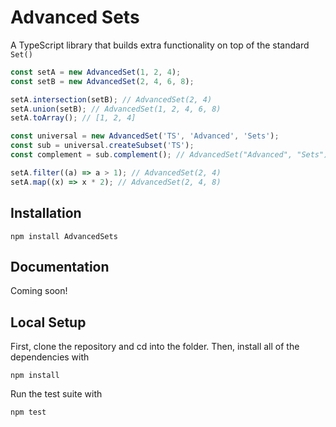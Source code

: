 # Advanced Sets

A TypeScript library that builds extra functionality on top of the standard `Set()`

```ts
const setA = new AdvancedSet(1, 2, 4);
const setB = new AdvancedSet(2, 4, 6, 8);

setA.intersection(setB); // AdvancedSet(2, 4)
setA.union(setB); // AdvancedSet(1, 2, 4, 6, 8)
setA.toArray(); // [1, 2, 4]

const universal = new AdvancedSet('TS', 'Advanced', 'Sets');
const sub = universal.createSubset('TS');
const complement = sub.complement(); // AdvancedSet("Advanced", "Sets")

setA.filter((a) => a > 1); // AdvancedSet(2, 4)
setA.map((x) => x * 2); // AdvancedSet(2, 4, 8)
```

## Installation

```
npm install AdvancedSets
```

## Documentation

Coming soon!

## Local Setup

First, clone the repository and cd into the folder. Then, install all of the dependencies with

```
npm install
```

Run the test suite with

```
npm test
```
